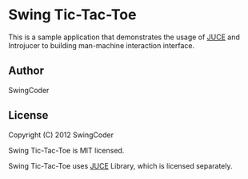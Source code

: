 # Swing Tic-Tac-Toe

This is a sample application that demonstrates the usage of
[JUCE](https://github.com/julianstorer/JUCE) and Introjucer to building man-machine interaction interface.

## Author

SwingCoder

## License

Copyright (C) 2012 SwingCoder

Swing Tic-Tac-Toe is MIT licensed.

Swing Tic-Tac-Toe uses [JUCE](https://github.com/julianstorer/JUCE) Library, which is licensed separately.

